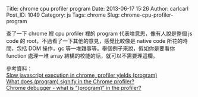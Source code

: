 Title: chrome cpu profiler program
Date: 2013-06-17 15:26
Author: carlcarl
Post_ID: 1049
Category: js
Tags: chrome
Slug: chrome-cpu-profiler-program

查了一下 chrome 裡 cpu profiler 裡的 program 代表啥意思，像有人說是整個
js code 的 root，不過看了一下其他的意見，感覺比較像是 native code
所花的時間，包括 DOM 操作，gc 等一堆雜事等。舉個例子來說，假如你是要看你
function 處理一堆 array 結構的校能的話，就可以不需要理這欄。

參考資料：  
[Slow javascript execution in chrome, profiler yields (program)][]  
[What does (program) signify in the Chrome profiler?][]  
[Chrome debugger - what is “(program)” in the profiler?][]

  [Slow javascript execution in chrome, profiler yields (program)]: http://stackoverflow.com/questions/9494228/slow-javascript-execution-in-chrome-profiler-yields-program
  [What does (program) signify in the Chrome profiler?]: https://groups.google.com/forum/?fromgroups#!topic/chromium-discuss/02CEYDcuO18
  [Chrome debugger - what is “(program)” in the profiler?]: http://stackoverflow.com/questions/3847954/chrome-debugger-what-is-program-in-the-profiler

